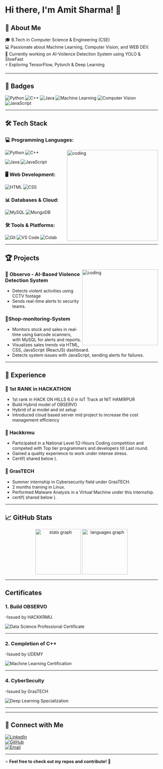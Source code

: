 

# Hi there, I'm Amit Sharma! 👋

## 🚀 About Me
🎓 B.Tech in Computer Science & Engineering (CSE)  
💻 Passionate about Machine Learning, Computer Vision, and WEB DEV.  
🤖 Currently working on AI-Voilence Detection System using YOLO & SlowFast  
⚡ Exploring TensorFlow, Pytorch & Deep Learning 

---

## 🏅 Badges
![Python](https://img.shields.io/badge/Python-3776AB?style=for-the-badge&logo=python&logoColor=white)
![C++](https://img.shields.io/badge/C++-00599C?style=for-the-badge&logo=cplusplus&logoColor=white)
![Java](https://img.shields.io/badge/Java-007396?style=for-the-badge&logo=java&logoColor=white)
![Machine Learning](https://img.shields.io/badge/Machine%20Learning-%2300C853?style=for-the-badge&logo=tensorflow&logoColor=white)
![Computer Vision](https://img.shields.io/badge/Computer%20Vision-%23008080?style=for-the-badge&logo=opencv&logoColor=white)
![JavaScript](https://img.shields.io/badge/JavaScript-F7DF1E?style=for-the-badge&logo=javascript&logoColor=black)

---

## 🛠 Tech Stack

### **💻 Programming Languages:**


<img align="right" alt="coding" width=300 boder-radius=10 src="https://media0.giphy.com/media/bGgsc5mWoryfgKBx1u/giphy.gif">


![Python](https://img.shields.io/badge/Python-3776AB?style=for-the-badge&logo=python&logoColor=white)
![C++](https://img.shields.io/badge/C++-00599C?style=for-the-badge&logo=cplusplus&logoColor=white)


![Java](https://img.shields.io/badge/Java-007396?style=for-the-badge&logo=java&logoColor=white)
![JavaScript](https://img.shields.io/badge/JavaScript-F7DF1E?style=for-the-badge&logo=javascript&logoColor=black)

### **🖥️ Web Development:**
![HTML](https://img.shields.io/badge/HTML5-E34F26?style=for-the-badge&logo=html5&logoColor=white)
![CSS](https://img.shields.io/badge/CSS3-1572B6?style=for-the-badge&logo=css3&logoColor=white)

### **📊 Databases & Cloud:**
![MySQL](https://img.shields.io/badge/MySQL-4479A1?style=for-the-badge&logo=mysql&logoColor=white)
![MongoDB](https://img.shields.io/badge/MongoDB-4EA94B?style=for-the-badge&logo=mongodb&logoColor=white)


### **🛠 Tools & Platforms:**
![Git](https://img.shields.io/badge/Git-F05032?style=for-the-badge&logo=git&logoColor=white)
![VS Code](https://img.shields.io/badge/VS%20Code-007ACC?style=for-the-badge&logo=visualstudiocode&logoColor=white)
![Colab](https://img.shields.io/badge/Google%20Colab-F9AB00?style=for-the-badge&logo=googlecolab&logoColor=black)

---


## 🏆 Projects

<img align="right" alt="coding" width=250 height=250 boder-radius=10 src="https://i.pinimg.com/originals/83/4f/38/834f3887bde180c0d471f00389466b9c.gif">

### 🔹 **Observo - AI-Based Violence Detection System**
- Detects violent activities using CCTV footage 
- Sends real-time alerts to security teams.




### 🔹**Shop-monitoring-System**
- Monitors stock and sales in real-time using barcode scanners, with MySQL for alerts and reports.
- Visualizes sales trends via HTML, CSS, JavaScript (ReactJS) dashboard.
- Detects system issues with JavaScript, sending alerts for failures.



---
## 🚀 Experience

### 🔹 **1st RANK in HACKATHON**

  - 1st rank in HACK ON HILLS 6.0 in IoT Track at NIT HAMIRPUR
  - Build Hybrid model of OBSERVO
  - Hybrid of ai model and iot setup
  - Introduced cloud based server mid project to increase the cost management efficiency
    
### 🔹 **Hackkrmu**
  - Participated in a National Level 52-Hours Coding competition and competed with Top tier programmers and developers till Last round.
  - Gained a quality experience to work under intense stress.
  - Certif( shared below ).

### 🔹 **GrasTECH**

  - Summer internship in Cybersecurity field under GrasTECH.
  - 2 months training in Linux.
  - Performed Malware Analysis in a Virtual Machine under this internship.
  - certif( shared below ).
    
    
---
## 📈 GitHub Stats

<div align="center">
  <img src="https://github-readme-stats.vercel.app/api?username=AmitSharma2005&hide_title=false&hide_rank=false&show_icons=true&include_all_commits=true&count_private=true&disable_animations=false&theme=dracula&locale=en&hide_border=false" height="150" alt="stats graph"  />
  <img src="https://github-readme-stats.vercel.app/api/top-langs?username=AmitSharma2005&locale=en&hide_title=false&layout=compact&card_width=320&langs_count=5&theme=dracula&hide_border=false" height="150" alt="languages graph"  />
</div>

---

<section class="bg-black py-10">
  <h2 class="text-white text-2xl font-bold text-left mb-8">Certificates</h2>
  <div class="certificates-container">
    <div class="certificate">
      <div class="p-4">
        <h3 class="text-lg font-bold mb-2">1. Build OBSERVO</h3>
        <p class="text-sm text-gray-600">-Issued by HACKKRMU.</p>
      <img src="" alt="Data Science Professional Certificate" class="w-full">
        <hr>
      </div>
    </div>
    <div class="certificate">
      <div class="p-4">
        <h3 class="text-lg font-bold mb-2">2. Completion of C++</h3>
        <p class="text-sm text-gray-600">-Issued by UDEMY</p>
      <img src="https://github.com/AmitSharma2005/AmitSharma2005/blob/e5f64723cd7255646bfc2ca2f01c671ad4391314/c%2B%2B_Certificate.jpg" alt="Machine Learning Certification" class="w-full">
        <hr>
      </div>
    </div>
    
<div class="certificate">
      <div class="p-4">
        <h3 class="text-lg font-bold mb-2">4. CyberSecuity</h3>
        <p class="text-sm text-gray-600">-Issued by GrasTECH</p>
      <img src="https://github.com/AmitSharma2005/AmitSharma2005/blob/0ef8cb4748b8c9910600fa5f1d82c0ffb70ac859/Internship_certificate.jpeg" alt="Deep Learning Specialization" class="w-full">
        <hr>
      </div>
    </div>


  </div>
</section>

---

## 🔗 Connect with Me
[![LinkedIn](https://img.shields.io/badge/LinkedIn-0077B5?style=for-the-badge&logo=linkedin&logoColor=white)](https://www.linkedin.com/in/amit-sharma-098275279)  
[![GitHub](https://img.shields.io/badge/GitHub-181717?style=for-the-badge&logo=github&logoColor=white)](url)  
[![Email](https://img.shields.io/badge/Email-D14836?style=for-the-badge&logo=gmail&logoColor=white)](mailto:sharmaamit92188two@gmail.com)

---

⭐️ **Feel free to check out my repos and contribute!** 🚀
